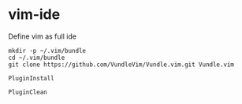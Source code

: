 # vim-ide
Define vim as full ide

```
mkdir -p ~/.vim/bundle
cd ~/.vim/bundle
git clone https://github.com/VundleVim/Vundle.vim.git Vundle.vim
```

```
PluginInstall
```

```
PluginClean
```

